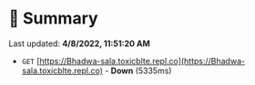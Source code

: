 # 📖 Summary
Last updated: **4/8/2022, 11:51:20 AM**

- `GET` [https://Bhadwa-sala.toxicblte.repl.co](https://Bhadwa-sala.toxicblte.repl.co) - **Down** (5335ms)
